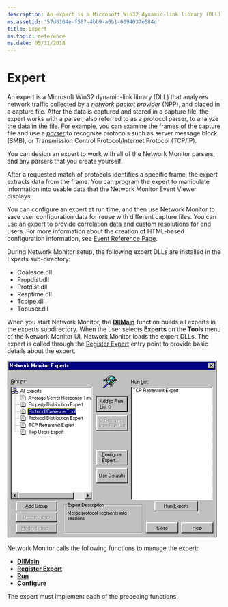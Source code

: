 ```yaml
---
description: An expert is a Microsoft Win32 dynamic-link library (DLL) that analyzes network traffic collected by a network packet provider (NPP), and placed in a capture file.
ms.assetid: '57d8164e-f587-4bb9-a0b1-6094037e584c'
title: Expert
ms.topic: reference
ms.date: 05/31/2018
---
```


# Expert

An expert is a Microsoft Win32 dynamic-link library (DLL) that analyzes network traffic collected by a [*network packet provider*](n.md) (NPP), and placed in a capture file. After the data is captured and stored in a capture file, the expert works with a parser, also referred to as a protocol parser, to analyze the data in the file. For example, you can examine the frames of the capture file and use a [*parser*](p.md) to recognize protocols such as server message block (SMB), or Transmission Control Protocol/Internet Protocol (TCP/IP).

You can design an expert to work with all of the Network Monitor parsers, and any parsers that you create yourself.

After a requested match of protocols identifies a specific frame, the expert extracts data from the frame. You can program the expert to manipulate information into usable data that the Network Monitor Event Viewer displays.

You can configure an expert at run time, and then use Network Monitor to save user configuration data for reuse with different capture files. You can use an expert to provide correlation data and custom resolutions for end users. For more information about the creation of HTML-based configuration information, see [Event Reference Page](event-reference-page.md).

During Network Monitor setup, the following expert DLLs are installed in the Experts sub-directory:

-   Coalesce.dll
-   Propdist.dll
-   Protdist.dll
-   Resptime.dll
-   Tcpipe.dll
-   Topuser.dll

When you start Network Monitor, the [**DllMain**](dllmain-expert.md) function builds all experts in the experts subdirectory. When the user selects **Experts** on the **Tools** menu of the Network Monitor UI, Network Monitor loads the expert DLLs. The expert is called through the [Register Expert](register-expert.md) entry point to provide basic details about the expert.

![network monitor experts dialog box](images/expick.png)

Network Monitor calls the following functions to manage the expert:

-   [**DllMain**](dllmain-expert.md)
-   [**Register Expert**](register-expert.md)
-   [**Run**](run.md)
-   [**Configure**](configure.md)

The expert must implement each of the preceding functions.

 

 



